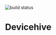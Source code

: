 ![build status](https://travis-ci.org/devicehive/devicehive-python.svg?branch=develop)

# Devicehive
